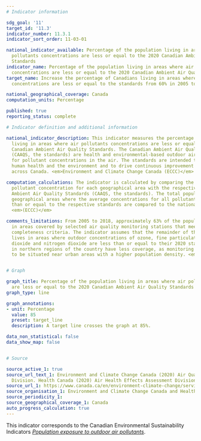 ```yaml
---
# Indicator information

sdg_goal: '11'
target_id: '11.3'
indicator_number: 11.3.1
indicator_sort_order: 11-03-01

national_indicator_available: Percentage of the population living in areas where air
  pollutants concentrations are less or equal to the 2020 Canadian Ambient Air Quality
  Standards
indicator_name: Percentage of the population living in areas where air pollutants
  concentrations are less or equal to the 2020 Canadian Ambient Air Quality Standards
target_name: Increase the percentage of Canadians living in areas where air pollutants
  concentrations are less or equal to the standards from 60% in 2005 to 85% in 2030

national_geographical_coverage: Canada
computation_units: Percentage

published: true
reporting_status: complete

# Indicator definition and additional information

national_indicator_description: This indicator measures the percentage of the population
  living in areas where air pollutants concentrations are less or equal to the 2020
  Canadian Ambient Air Quality Standards. The Canadian Ambient Air Quality Standards
  (CAAQS, the standards) are health and environmental-based outdoor air quality objectives
  for pollutant concentrations in the air. The standards are intended to further protect
  human health and the environment and to drive continuous improvement in air quality
  across Canada. <em>Environment and Climate Change Canada (ECCC)</em>

computation_calculations: The indicator is calculated by comparing the spatially averaged
  pollutant concentration for each geographical area with the respective 2020 Canadian
  Ambient Air Quality Standards (CAAQS, the standards). The total population of all
  geographical areas where the average concentrations for all pollutants are less
  than or equal to the respective standards are compared to the national population.
  <em>(ECCC)</em>

comments_limitations: From 2005 to 2018, approximately 63% of the population lived
  in areas covered by selected air quality monitoring stations that meet the data
  completeness criteria. The indicator assumes that the remainder of the population
  lives in areas where outdoor concentrations of ozone, fine particulate matter, sulphur
  dioxide and nitrogen dioxide are less than or equal to their 2020 standards. Populations
  in northern regions of the country have less coverage, as monitoring stations tend
  to be situated near urban areas with a higher population density. <em>(ECCC)</em>


# Graph

graph_title: Percentage of the population living in areas where air pollutants concentrations
  are less or equal to the 2020 Canadian Ambient Air Quality Standards
graph_type: line

graph_annotations:
- unit: Percentage
  value: 85
  preset: target_line
  description: A target line crosses the graph at 85%.

data_non_statistical: false
data_show_map: false


# Source

source_active_1: true
source_url_text_1: Environment and Climate Change Canada (2020) Air Quality Research
  Division. Health Canada (2020) Air Health Effects Assessment Division
source_url_1: https://www.canada.ca/en/environment-climate-change/services/environmental-indicators/population-exposure-outdoor-air-pollutants.html
source_organisation_1: Environment and Climate Change Canada and Health Canada
source_periodicity_1:
source_geographical_coverage_1: Canada
auto_progress_calculation: true
---
```

This indicator corresponds to the Canadian Environmental Sustainability Indicators <a href="https://www.canada.ca/en/environment-climate-change/services/environmental-indicators/population-exposure-outdoor-air-pollutants.html"> <em>Population exposure to outdoor air pollutants</em></a>.
